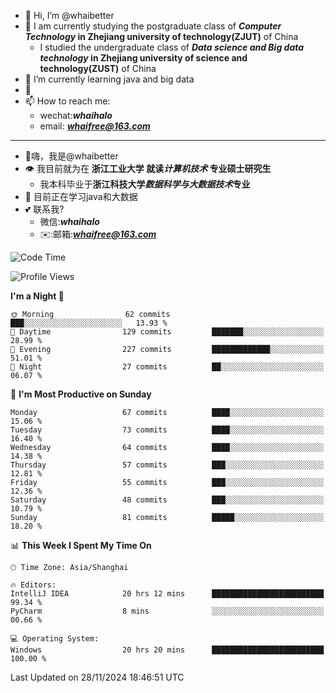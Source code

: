 - 👋 Hi, I’m @whaibetter
- 👀 I am currently studying the postgraduate class of ***Computer Technology* in Zhejiang university of technology(ZJUT)** of China
  -  I studied the undergraduate class of ***Data science and Big data technology* in Zhejiang university of science and technology(ZUST)** of China
- 🌱 I’m currently learning java and big data
- 💞️ 
- 📫 How to reach me: 
  - wechat:***whaihalo***
  - email: ***whaifree@163.com***
 ------------------------
- 👋嗨，我是@whaibetter
- 👁 我目前就为在 **浙江工业大学 就读*计算机技术* 专业硕士研究生**
  - 我本科毕业于**浙江科技大学*数据科学与大数据技术*专业**
- 🌴 目前正在学习java和大数据
- 💕 联系我?
  - 微信:***whaihalo***
  - ✉️:邮箱:***whaifree@163.com***

<!--START_SECTION:waka-->
![Code Time](http://img.shields.io/badge/Code%20Time-646%20hrs%2024%20mins-blue)

![Profile Views](http://img.shields.io/badge/Profile%20Views-0-blue)

**I'm a Night 🦉** 

```text
🌞 Morning                62 commits          ███░░░░░░░░░░░░░░░░░░░░░░   13.93 % 
🌆 Daytime                129 commits         ███████░░░░░░░░░░░░░░░░░░   28.99 % 
🌃 Evening                227 commits         █████████████░░░░░░░░░░░░   51.01 % 
🌙 Night                  27 commits          ██░░░░░░░░░░░░░░░░░░░░░░░   06.07 % 
```
📅 **I'm Most Productive on Sunday** 

```text
Monday                   67 commits          ████░░░░░░░░░░░░░░░░░░░░░   15.06 % 
Tuesday                  73 commits          ████░░░░░░░░░░░░░░░░░░░░░   16.40 % 
Wednesday                64 commits          ████░░░░░░░░░░░░░░░░░░░░░   14.38 % 
Thursday                 57 commits          ███░░░░░░░░░░░░░░░░░░░░░░   12.81 % 
Friday                   55 commits          ███░░░░░░░░░░░░░░░░░░░░░░   12.36 % 
Saturday                 48 commits          ███░░░░░░░░░░░░░░░░░░░░░░   10.79 % 
Sunday                   81 commits          █████░░░░░░░░░░░░░░░░░░░░   18.20 % 
```


📊 **This Week I Spent My Time On** 

```text
🕑︎ Time Zone: Asia/Shanghai

🔥 Editors: 
IntelliJ IDEA            20 hrs 12 mins      █████████████████████████   99.34 % 
PyCharm                  8 mins              ░░░░░░░░░░░░░░░░░░░░░░░░░   00.66 % 

💻 Operating System: 
Windows                  20 hrs 20 mins      █████████████████████████   100.00 % 
```


 Last Updated on 28/11/2024 18:46:51 UTC
<!--END_SECTION:waka-->
